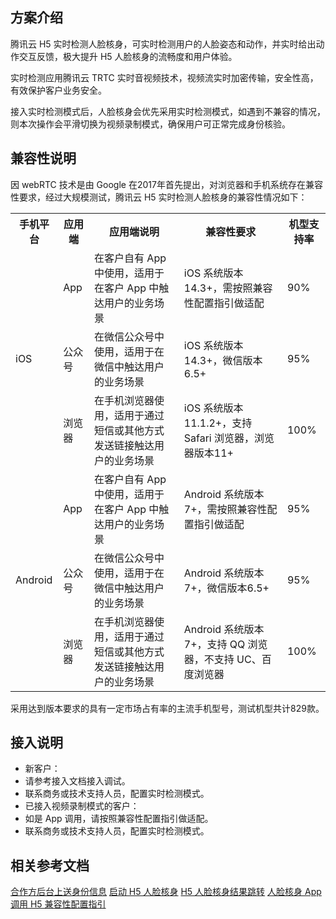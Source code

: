 ## 方案介绍
腾讯云 H5 实时检测人脸核身，可实时检测用户的人脸姿态和动作，并实时给出动作交互反馈，极大提升 H5 人脸核身的流畅度和用户体验。

实时检测应用腾讯云 TRTC 实时音视频技术，视频流实时加密传输，安全性高，有效保护客户业务安全。

接入实时检测模式后，人脸核身会优先采用实时检测模式，如遇到不兼容的情况，则本次操作会平滑切换为视频录制模式，确保用户可正常完成身份核验。

## 兼容性说明
因 webRTC 技术是由 Google 在2017年首先提出，对浏览器和手机系统存在兼容性要求，经过大规模测试，腾讯云 H5 实时检测人脸核身的兼容性情况如下：

<table>
<tr>
<th>手机平台</th>
<th>应用端</th>
<th>应用端说明</th>
<th>兼容性要求</th>
<th>机型支持率</th>
</tr>
<tr>
<td rowspan="3">iOS</td>
<td>App</td>
<td>在客户自有 App 中使用，适用于在客户 App 中触达用户的业务场景</td>
<td> iOS 系统版本14.3+，需按照兼容性配置指引做适配</td>
<td>90%</td>
</tr>
<tr>
<td>公众号</td>
<td>在微信公众号中使用，适用于在微信中触达用户的业务场景</td>
<td>iOS 系统版本14.3+，微信版本6.5+</td>
<td>95%</td>
</tr>
<tr>
<td>浏览器</td>
<td>在手机浏览器使用，适用于通过短信或其他方式发送链接触达用户的业务场景</td>
<td> iOS 系统版本11.1.2+，支持 Safari 浏览器，浏览器版本11+</td>
<td>100%</td>
</tr>
<tr>
<td rowspan="3">Android</td>
<td>App</td>
<td>在客户自有 App 中使用，适用于在客户 App 中触达用户的业务场景</td>
<td> Android 系统版本7+，需按照兼容性配置指引做适配</td>
<td>95%</td>
</tr>
<tr>
<td>公众号</td>
<td>在微信公众号中使用，适用于在微信中触达用户的业务场景</td>
<td>Android 系统版本7+，微信版本6.5+</td>
<td>95%</td>
</tr>
<tr>
<td>浏览器</td>
<td>在手机浏览器使用，适用于通过短信或其他方式发送链接触达用户的业务场景</td>
<td>Android 系统版本7+，支持 QQ 浏览器，不支持 UC、百度浏览器</td>
<td>100%</td>
</tr>
</table>

采用达到版本要求的具有一定市场占有率的主流手机型号，测试机型共计829款。

## 接入说明
- 新客户：
 - 请参考接入文档接入调试。
 - 联系商务或技术支持人员，配置实时检测模式。
- 已接入视频录制模式的客户：
 - 如是 App 调用，请按照兼容性配置指引做适配。
 - 联系商务或技术支持人员，配置实时检测模式。


## 相关参考文档
[合作方后台上送身份信息](https://cloud.tencent.com/document/product/1007/61073)
[启动 H5 人脸核身](https://cloud.tencent.com/document/product/1007/61074)
[H5 人脸核身结果跳转](https://cloud.tencent.com/document/product/1007/61075)
[人脸核身 App 调用 H5 兼容性配置指引](https://cloud.tencent.com/document/product/1007/61076)
